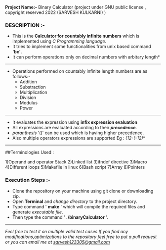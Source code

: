 
**Project Name:-** Binary Calculator
(project under GNU public license , copyright reserved 2022 (SARVESH KULKARNI) )

### DESCRIPTION :-  

  * This is the **Calculator for countably infinite numbers** which is implemented using _C Programming language_.
  * It tries to implement some functionalities from unix based command **'bc'**.
  * It can perform operations only on decimal numbers with arbitary length*
  ---
  * Operations performed on countably infinite length numbers are as follows:-
    * Addition
    * Substraction
    * Multiplication
    * Division
    * Modulus
    * Power  
  ---
  * It evaluates the expression using **infix expression evaluation**
  * All expressions are evaluated according to their **_precedence_**.
  * _paranthesis_ '()' can be used which is having higher precedence.
  * Also multiple operators expressions are supported Eg : _(12-(-12)_*
  
  ---

##Terminologies Used : 

1)Operand and operator Stack
2)Linked list
3)ifndef directive
3)Macro
4)Different loops
5)Makefile in linux
6)Bash script 
7)Array
8)Pointers

  
### Execution Steps :-  

 * Clone the repository on your machine using git clone or downloading zip.
 * Open **Terminal** and _change directory_ to the project directory.  
 * Type command ' **make** ' which will compile the required files and generate _executable file_.  
 * Then type the command ' **./binaryCalculator** '.
  

  ---
  *Feel free to test it on multiple valid test cases*
  *If you find any modifications,optimizations to the repository feel free to put a pull request or you can email me at sarvesh123305@gmail.com*
 
